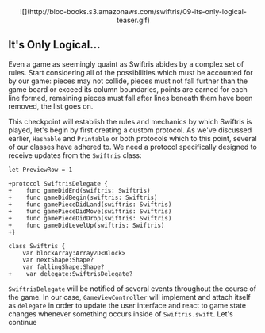 <center>![](http://bloc-books.s3.amazonaws.com/swiftris/09-its-only-logical-teaser.gif)</center>

## It's Only Logical…

Even a game as seemingly quaint as Swiftris abides by a complex set of rules. Start considering all of the possibilities which must be accounted for by our game: pieces may not collide, pieces must not fall further than the game board or exceed its column boundaries, points are earned for each line formed, remaining pieces must fall after lines beneath them have been removed, the list goes on.

This checkpoint will establish the rules and mechanics by which Swiftris is played, let's begin by first creating a custom protocol. As we've discussed earlier, `Hashable` and `Printable` or both protocols which to this point, several of our classes have adhered to. We need a protocol specifically designed to receive updates from the `Swiftris` class:

```objc(Swiftris.swift)
let PreviewRow = 1

+protocol SwiftrisDelegate {
+    func gameDidEnd(swiftris: Swiftris)
+    func gameDidBegin(swiftris: Swiftris)
+    func gamePieceDidLand(swiftris: Swiftris)
+    func gamePieceDidMove(swiftris: Swiftris)
+    func gamePieceDidDrop(swiftris: Swiftris)
+    func gameDidLevelUp(swiftris: Swiftris)
+}

class Swiftris {
    var blockArray:Array2D<Block>
    var nextShape:Shape?
    var fallingShape:Shape?
+    var delegate:SwiftrisDelegate?
```

`SwiftrisDelegate` will be notified of several events throughout the course of the game. In our case, `GameViewController` will implement and attach itself as `delegate` in order to update the user interface and react to game state changes whenever something occurs inside of `Swiftris.swift`. Let's continue 